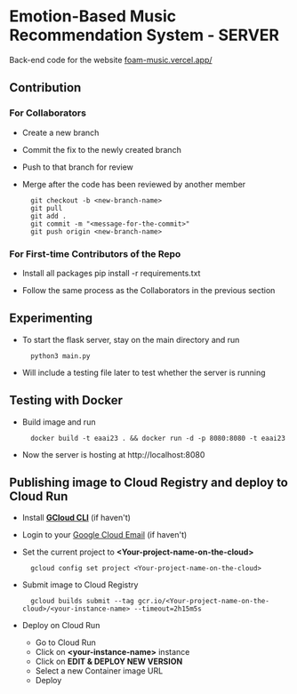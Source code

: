 # Emotion-Based Music Recommendation System - SERVER

Back-end code for the website [foam-music.vercel.app/](https://foam-music.vercel.app/)

## Contribution

### For Collaborators

- Create a new branch
- Commit the fix to the newly created branch
- Push to that branch for review
- Merge after the code has been reviewed by another member

        git checkout -b <new-branch-name>
        git pull
        git add .
        git commit -m "<message-for-the-commit>"
        git push origin <new-branch-name>

### For First-time Contributors of the Repo

- Install all packages
  pip install -r requirements.txt

- Follow the same process as the Collaborators in the previous section

## Experimenting

- To start the flask server, stay on the main directory and run

        python3 main.py

- Will include a testing file later to test whether the server is running

## Testing with Docker

- Build image and run

        docker build -t eaai23 . && docker run -d -p 8080:8080 -t eaai23

- Now the server is hosting at http://localhost:8080

## Publishing image to Cloud Registry and deploy to Cloud Run

- Install [**GCloud CLI**](https://cloud.google.com/sdk/docs/install) (if haven't)
- Login to your [Google Cloud Email](https://accounts.google.com/signin/v2/identifier?service=cloudconsole&passive=1209600&osid=1&continue=https%3A%2F%2Fconsole.cloud.google.com%2F&followup=https%3A%2F%2Fconsole.cloud.google.com%2F&flowName=GlifWebSignIn&flowEntry=ServiceLogin) (if haven't)

- Set the current project to **\<Your-project-name-on-the-cloud\>**

        gcloud config set project <Your-project-name-on-the-cloud>

- Submit image to Cloud Registry

        gcloud builds submit --tag gcr.io/<Your-project-name-on-the-cloud>/<your-instance-name> --timeout=2h15m5s

- Deploy on Cloud Run
  - Go to Cloud Run
  - Click on **\<your-instance-name\>** instance
  - Click on **EDIT & DEPLOY NEW VERSION**
  - Select a new Container image URL
  - Deploy
